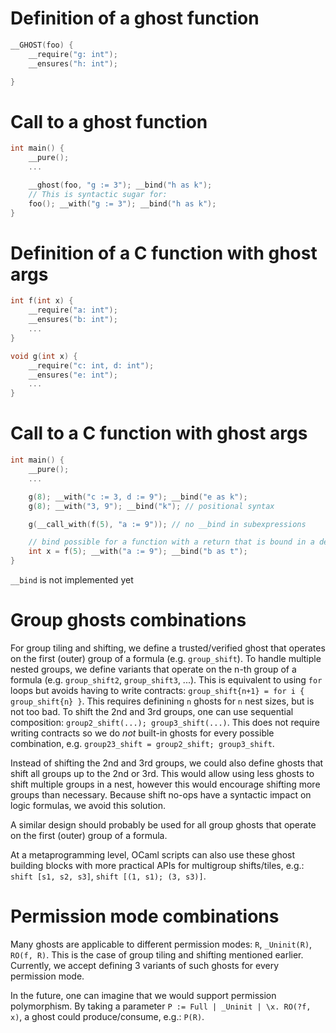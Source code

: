 # Definition of a ghost function

```c
__GHOST(foo) {
    __require("g: int");
    __ensures("h: int");

}
```

# Call to a ghost function

```c
int main() {
    __pure();
    ...

    __ghost(foo, "g := 3"); __bind("h as k");
    // This is syntactic sugar for:
    foo(); __with("g := 3"); __bind("h as k");
}
```

# Definition of a C function with ghost args

```c
int f(int x) {
    __require("a: int");
    __ensures("b: int");
    ...
}

void g(int x) {
    __require("c: int, d: int");
    __ensures("e: int");
    ...
}
```

# Call to a C function with ghost args

```c
int main() {
    __pure();
    ...

    g(8); __with("c := 3, d := 9"); __bind("e as k");
    g(8); __with("3, 9"); __bind("k"); // positional syntax

    g(__call_with(f(5), "a := 9")); // no __bind in subexpressions

    // bind possible for a function with a return that is bound in a declaration
    int x = f(5); __with("a := 9"); __bind("b as t");
}
```

`__bind` is not implemented yet

# Group ghosts combinations

For group tiling and shifting, we define a trusted/verified ghost that operates on the first (outer) group of a formula (e.g. `group_shift`).
To handle multiple nested groups, we define variants that operate on the n-th group of a formula (e.g. `group_shift2`, `group_shift3`, ...).
This is equivalent to using `for` loops but avoids having to write contracts: `group_shift{n+1} = for i { group_shift{n} }`.
This requires definining `n` ghosts for `n` nest sizes, but is not too bad.
To shift the 2nd and 3rd groups, one can use sequential composition: `group2_shift(...); group3_shift(...)`.
This does not require writing contracts so we do *not* built-in ghosts for every possible combination, e.g. `group23_shift = group2_shift; group3_shift`.

Instead of shifting the 2nd and 3rd groups, we could also define ghosts that shift all groups up to the 2nd or 3rd.
This would allow using less ghosts to shift multiple groups in a nest, however this would encourage shifting more groups than necessary.
Because shift no-ops have a syntactic impact on logic formulas, we avoid this solution.

A similar design should probably be used for all group ghosts that operate on the first (outer) group of a formula.

At a metaprogramming level, OCaml scripts can also use these ghost building blocks with more practical APIs for multigroup shifts/tiles, e.g.: `shift [s1, s2, s3]`, `shift [(1, s1); (3, s3)]`.

# Permission mode combinations

Many ghosts are applicable to different permission modes: `R`, `_Uninit(R)`, `RO(f, R)`.
This is the case of group tiling and shifting mentioned earlier.
Currently, we accept defining 3 variants of such ghosts for every permission mode.

In the future, one can imagine that we would support permission polymorphism.
By taking a parameter `P := Full | _Uninit | \x. RO(?f, x)`, a ghost could produce/consume, e.g.: `P(R)`.
